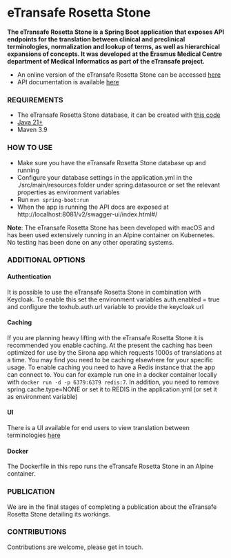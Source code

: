 eTransafe Rosetta Stone
=======================

**The eTransafe Rosetta Stone is a Spring Boot application that exposes API endpoints for the translation between
clinical and preclinical terminologies, normalization and lookup of terms, as well as hierarchical expansions of
concepts. It was developed at the Erasmus Medical Centre department of Medical Informatics as part of the eTransafe
project.**

- An online version of the eTransafe Rosetta Stone can be accessed [here](https://rosetta-stone.pantheon-hds.com/)
- API documentation is available [here](https://rosetta-stone.pantheon-hds.com/v2/swagger-ui/index.html#/)


### REQUIREMENTS

- The eTransafe Rosetta Stone database, it can be created
  with [this code](https://github.com/mi-erasmusmc/ets-rosetta-stone-database)
- [Java 21+]("https://adoptium.net/")
- Maven 3.9

### HOW TO USE

- Make sure you have the eTransafe Rosetta Stone database up and running
- Configure your database settings in the application.yml in the ./src/main/resources folder under spring.datasource or
  set the relevant properties as environment variables
- Run `mvn spring-boot:run`
- When the app is running the API docs are exposed at http://localhost:8081/v2/swagger-ui/index.html#/

**Note**: The eTransafe Rosetta Stone has been developed with macOS and has been used extensively running in an Alpine
container on Kubernetes. No testing has been done on any other operating systems.

### ADDITIONAL OPTIONS

#### Authentication

It is possible to use the eTransafe Rosetta Stone in combination with Keycloak. To enable this set the environment
variables auth.enabled = true and configure the toxhub.auth.url variable to provide the keycloak url

#### Caching

If you are planning heavy lifting with the eTransafe Rosetta Stone it is recommended you enable caching. At the
present the caching has been optimized for use by the Sirona app which requests 1000s of translations at a time. You may
find you need to be caching elsewhere for your specific usage. To enable caching you need to have a Redis instance that
the app can connect to. You can for example run one in a docker container locally
with `docker run -d -p 6379:6379 redis:7`. In addition, you need to remove spring.cache.type=NONE or set it to REDIS in
the application.yml (or set it as environment variable)

#### UI

There is a UI available for end users to view translation between
terminologies [here](https://github.com/mi-erasmusmc/ets-rosetta-stone-ui)

#### Docker

The Dockerfile in this repo runs the eTransafe Rosetta Stone in an Alpine container.

### PUBLICATION

We are in the final stages of completing a publication about the eTransafe Rosetta Stone detailing its workings.

### CONTRIBUTIONS

Contributions are welcome, please get in touch.

